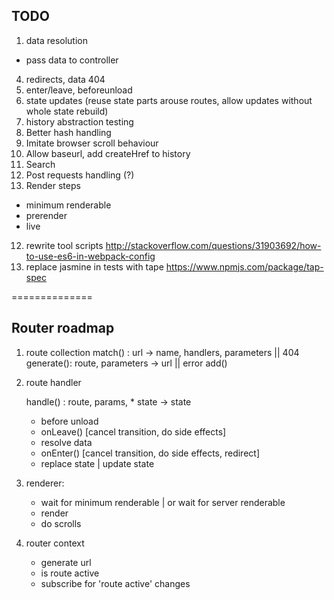 ## TODO

1. data resolution
  - pass data to controller
4. redirects, data 404
5. enter/leave, beforeunload
5. state updates (reuse state parts arouse routes, allow updates without whole state rebuild)
6. history abstraction testing 
6. Better hash handling
7. Imitate browser scroll behaviour
8. Allow baseurl, add createHref to history
9. Search
10. Post requests handling (?)
11. Render steps
  - minimum renderable
  - prerender
  - live
12. rewrite tool scripts 
  http://stackoverflow.com/questions/31903692/how-to-use-es6-in-webpack-config
13. replace jasmine in tests with tape
  https://www.npmjs.com/package/tap-spec

==============

## Router roadmap



1. route collection
	match() : url -> name, handlers, parameters || 404
	generate(): route, parameters -> url || error
    add()
	

2. route handler

	handle() : route, params, * state -> state
	- before unload
	- onLeave() [cancel transition, do side effects]
	- resolve data
	- onEnter() [cancel transition, do side effects, redirect]
	- replace state | update state

3. renderer:
	- wait for minimum renderable | or wait for server renderable
	- render
	- do scrolls
	
4. router context
	- generate url
	- is route active
	- subscribe for 'route active' changes
